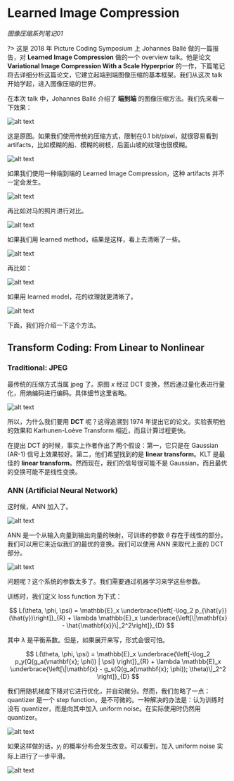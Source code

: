 # Learned Image Compression

*图像压缩系列笔记01*

?> 这是 2018 年 Picture Coding Symposium 上 Johannes Ballé 做的一篇报告，对 **Learned Image Compression** 做的一个 overview talk。他是论文 **Variational Image Compression With a Scale Hyperprior** 的一作，下篇笔记将去详细分析这篇论文，它建立起端到端图像压缩的基本框架。我们从这次 talk 开始学起，进入图像压缩的世界。

在本次 talk 中，Johannes Ballé 介绍了 **端到端** 的图像压缩方法。我们先来看一下效果：

![alt text](image.png ':size=70%')

这是原图。如果我们使用传统的压缩方式，限制在0.1 bit/pixel，就很容易看到 artifacts，比如模糊的船、模糊的树枝，后面山坡的纹理也很模糊。

![alt text](image-1.png ':size=70%')

如果我们使用一种端到端的 Learned Image Compression，这种 artifacts 并不一定会发生。

![alt text](image-2.png ':size=70%')

再比如对马的照片进行对比。

![alt text](image-3.png ':size=70%')

如果我们用 learned method，结果是这样，看上去清晰了一些。

![alt text](image-5.png ':size=70%')

再比如：

![alt text](image-4.png ':size=70%')

如果用 learned model，花的纹理就更清晰了。

![alt text](image-6.png ':size=70%')

下面，我们将介绍一下这个方法。

## Transform Coding: From Linear to Nonlinear

### Traditional: JPEG

最传统的压缩方式当属 jpeg 了。原图 $x$ 经过 DCT 变换，然后通过量化表进行量化，用熵编码进行编码。具体细节这里省略。

![alt text](image-7.png ':size=70%')

所以，为什么我们要用 **DCT** 呢？这得追溯到 1974 年提出它的论文。实验表明他的效果和 Karhunen-Loève Transform 相近，而且计算过程更快。

在提出 DCT 的时候，事实上作者作出了两个假设：第一，它只是在 Gaussian (AR-1) 信号上效果较好。第二，他们希望找到的是 **linear transform**。KLT 是最佳的 **linear transform**。然而现在，我们的信号很可能不是 Gaussian，而且最优的变换可能不是线性变换。

### ANN (Artificial Neural Network)
这时候，ANN 加入了。

![alt text](image-8.png ':size=70%')

ANN 是一个从输入向量到输出向量的映射，可训练的参数 $\theta$ 存在于线性的部分。我们可以用它来近似我们的最优的变换。我们可以使用 ANN 来取代上面的 DCT 部分。

![alt text](image-9.png ':size=70%')

问题呢？这个系统的参数太多了。我们需要通过机器学习来学这些参数。

训练时，我们定义 loss function 为下式：

$$
L(\theta, \phi, \psi) = \mathbb{E}_x \underbrace{\left[-\log_2 p_{\hat{y}}(\hat{y})\right]}_{R} + \lambda \mathbb{E}_x \underbrace{\left[\|\mathbf{x} - \hat{\mathbf{x}}\|_2^2\right]}_{D}
$$

其中 $\lambda$ 是平衡系数。但是，如果展开来写，形式会很可怕。

$$
L(\theta, \phi, \psi) = \mathbb{E}_x \underbrace{\left[-\log_2 p_y(Q(g_a(\mathbf{x}; \phi)) | \psi) \right]}_{R} + \lambda \mathbb{E}_x \underbrace{\left[\|\mathbf{x} - g_s(Q(g_a(\mathbf{x}; \phi)); \theta)\|_2^2 \right]}_{D}
$$

我们用随机梯度下降对它进行优化，并自动微分。然而，我们忽略了一点：quantizer 是一个 step function，是不可微的。一种解决的办法是：认为训练时没有 quantizer，而是向其中加入 uniform noise。在实际使用时仍然用 quantizer。

![alt text](image-10.png ':size=60%')

如果这样做的话，$y_i$ 的概率分布会发生改变。可以看到，加入 uniform noise 实际上进行了一步平滑。

![alt text](image-11.png ':size=60%')

 

